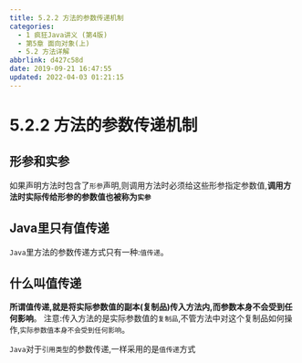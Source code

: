 ```yaml
---
title: 5.2.2 方法的参数传递机制
categories: 
  - 1 疯狂Java讲义 (第4版)
  - 第5章 面向对象(上)
  - 5.2 方法详解
abbrlink: d427c58d
date: 2019-09-21 16:47:55
updated: 2022-04-03 01:21:15
---
```

# 5.2.2 方法的参数传递机制 #
## 形参和实参 ##
如果声明方法时包含了`形参`声明,则调用方法时必须给这些形参指定参数值,**调用方法时实际传给形参的参数值也被称为`实参`**
## Java里只有值传递 ##
`Java`里方法的参数传递方式只有一种:`值传递`。
## 什么叫值传递 ##
**所谓值传递,就是将实际参数值的副本(复制品)传入方法内,而参数本身不会受到任何影响**。
注意:传入方法的是实际参数值的`复制品`,不管方法中对这个复制品如何操作,`实际参数值本身不会受到任何影响`。

`Java`对于`引用类型`的参数传递,一样采用的是`值传递`方式


